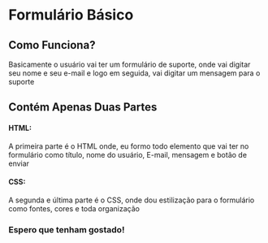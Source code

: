 <div>
  <h1>Formulário Básico</h1>

  <h2>Como Funciona? <br></h2>
  <p>Basicamente o usuário vai ter um formulário de suporte, onde vai digitar seu nome e seu e-mail e logo em seguida, vai digitar um mensagem para o suporte</p>

  <h2>Contém Apenas Duas Partes <br></h2>
  <h4>HTML:</h4><p>A primeira parte é o HTML onde, eu formo todo elemento que vai ter no formulário como título, nome do usuário, E-mail, mensagem e botão de enviar</p>

  <h4>CSS: </h4><p>A segunda e última parte é o CSS, onde dou estilização para o formulário como fontes, cores e toda organização</p>

  <h3>Espero que tenham gostado!</h3>
</div>
